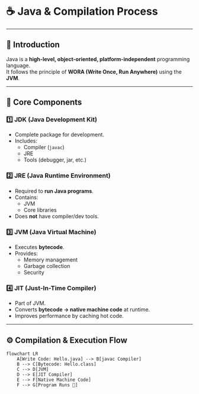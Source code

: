 # ☕ Java & Compilation Process

---

## 📖 Introduction
Java is a **high-level, object-oriented, platform-independent** programming language.  
It follows the principle of **WORA (Write Once, Run Anywhere)** using the **JVM**.

---

## 🔑 Core Components

### 1️⃣ JDK (Java Development Kit)
- Complete package for development.  
- Includes:
  - Compiler (`javac`)
  - JRE
  - Tools (debugger, jar, etc.)

### 2️⃣ JRE (Java Runtime Environment)
- Required to **run Java programs**.  
- Contains:
  - JVM
  - Core libraries  
- Does **not** have compiler/dev tools.

### 3️⃣ JVM (Java Virtual Machine)
- Executes **bytecode**.  
- Provides:
  - Memory management  
  - Garbage collection  
  - Security  

### 4️⃣ JIT (Just-In-Time Compiler)
- Part of JVM.  
- Converts **bytecode → native machine code** at runtime.  
- Improves performance by caching hot code.

---

## ⚙️ Compilation & Execution Flow

```mermaid
flowchart LR
    A[Write Code: Hello.java] --> B[javac Compiler]
    B --> C[Bytecode: Hello.class]
    C --> D[JVM]
    D --> E[JIT Compiler]
    E --> F[Native Machine Code]
    F --> G[Program Runs 🎉]


